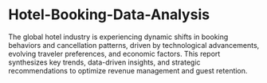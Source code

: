# Hotel-Booking-Data-Analysis


The global hotel industry is experiencing dynamic shifts in booking behaviors and cancellation patterns, driven by technological advancements, evolving traveler preferences, and economic factors. This report synthesizes key trends, data-driven insights, and strategic recommendations to optimize revenue management and guest retention.
